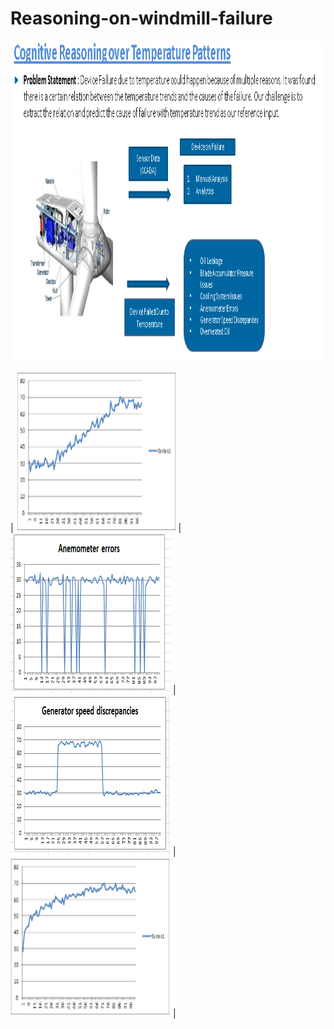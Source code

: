 # Reasoning-on-windmill-failure  

<img src="/Dataset/Images/Usecase1.PNG" height="512" width="1024">

| <img src="Dataset/Images/linear_rise_1.PNG" height="256" width="256"> | <img src="Dataset/Images/Anemometer_Errors.png" height="256" width="256"> | <img src="Dataset/Images/Generator_speed_discrepancy.png" height="256" width="256"> |  
<img src="Dataset/Images/convex_rise_1.PNG" height="256" width="256"> | 
